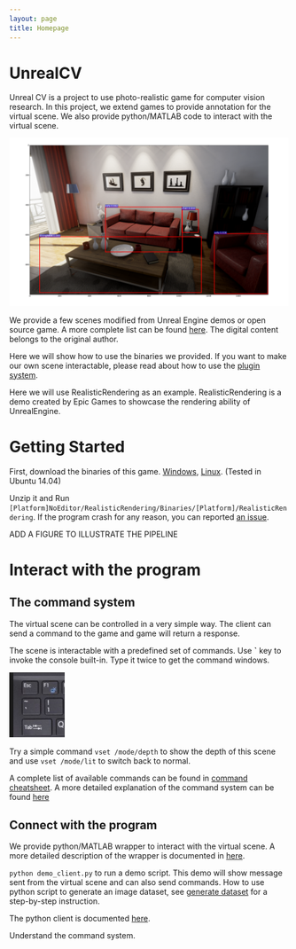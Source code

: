 ```yaml
---
layout: page
title: Homepage
---
```


# UnrealCV
<!-- What is UnrealCV -->
Unreal CV is a project to use photo-realistic game for computer vision research. In this project, we extend games to provide annotation for the virtual scene. We also provide python/MATLAB code to interact with the virtual scene.

![teaser](./realistic_rendering.png)

We provide a few scenes modified from Unreal Engine demos or open source game. A more complete list can be found [here](demo_list.md). The digital content belongs to the original author.

Here we will show how to use the binaries we provided. If you want to make our own scene interactable, please read about how to use the [plugin system](plugin_howto.md).    

Here we will use RealisticRendering as an example. RealisticRendering is a demo created by Epic Games to showcase the rendering ability of UnrealEngine.

# Getting Started

First, download the binaries of this game. [Windows](), [Linux](). (Tested in Ubuntu 14.04)

Unzip it and Run `[Platform]NoEditor/RealisticRendering/Binaries/[Platform]/RealisticRendering`. If the program crash for any reason, you can reported [an issue]().


ADD A FIGURE TO ILLUSTRATE THE PIPELINE
# Interact with the program

## The command system
<!-- Better help system -->

The virtual scene can be controlled in a very simple way. The client can send a command to the game and game will return a response.

The scene is interactable with a predefined set of commands. Use **`** key to invoke the console built-in. Type it twice to get the command windows.

<img src="keyboard.png" width="100">

Try a simple command `vset /mode/depth` to show the depth of this scene and use `vset /mode/lit` to switch back to normal.

A complete list of available commands can be found in [command cheatsheet](commands.html). A more detailed explanation of the command system can be found [here](command_design.md)

## Connect with the program  
We provide python/MATLAB wrapper to interact with the virtual scene. A more detailed description of the wrapper is documented in [here](wrapper.md).

`python demo_client.py` to run a demo script. This demo will show message sent from the virtual scene and can also send commands. How to use python script to generate an image dataset, see [generate dataset](tutorials/generate_dataset.html) for a step-by-step instruction.

The python client is documented [here](python_client.html).

Understand the command system.
